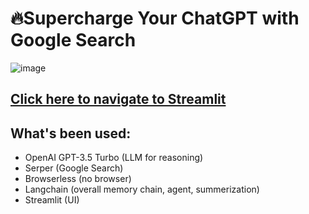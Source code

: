 # 🔥Supercharge Your ChatGPT with Google Search
![image](https://github.com/Yanqing-Jiang/yanqing-research-gpt-agent/assets/94762357/73900f47-27d1-4599-8aab-d64dee678566)

## [Click here to navigate to Streamlit]([https://yanqing-online-gpt-agent.streamlit.app](https://yanqing-research-gpt-agent.streamlit.app/))

## What's been used:
- OpenAI GPT-3.5 Turbo (LLM for reasoning)
- Serper (Google Search)
- Browserless (no browser)
- Langchain (overall memory chain, agent, summerization)
- Streamlit (UI)
